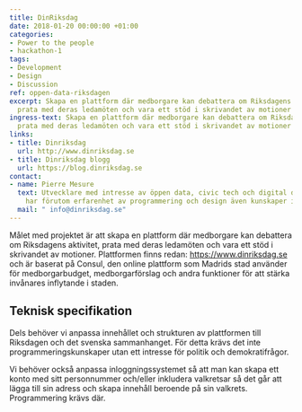```yaml
---
title: DinRiksdag
date: 2018-01-20 00:00:00 +01:00
categories:
- Power to the people
- hackathon-1
tags:
- Development
- Design
- Discussion
ref: oppen-data-riksdagen
excerpt: Skapa en plattform där medborgare kan debattera om Riksdagens aktivitet,
  prata med deras ledamöten och vara ett stöd i skrivandet av motioner
ingress-text: Skapa en plattform där medborgare kan debattera om Riksdagens aktivitet,
  prata med deras ledamöten och vara ett stöd i skrivandet av motioner
links:
- title: Dinriksdag
  url: http://www.dinriksdag.se
- title: Dinriksdag blogg
  url: https://blog.dinriksdag.se
contact:
- name: Pierre Mesure
  text: Utvecklare med intresse av öppen data, civic tech och digital demokrati. Han
    har förutom erfarenhet av programmering och design även kunskaper i projektledning.
  mail: " info@dinriksdag.se"
---
```


Målet med projektet är att skapa en plattform där medborgare kan debattera om Riksdagens aktivitet, prata med deras ledamöten och vara ett stöd i skrivandet av motioner. Plattformen finns redan: https://www.dinriksdag.se och är baserat på Consul, den online plattform som Madrids stad använder för medborgarbudget, medborgarförslag och andra funktioner för att stärka invånares inflytande i staden. 

## Teknisk specifikation
Dels behöver vi anpassa innehållet och strukturen av plattformen till Riksdagen och det svenska sammanhanget. För detta krävs det inte programmeringskunskaper utan ett intresse för politik och demokratifrågor.

Vi behöver också anpassa inloggningssystemet så att man kan skapa ett konto med sitt personnummer och/eller inkludera valkretsar så det går att lägga till sin adress och skapa innehåll beroende på sin valkrets. Programmering krävs där.

